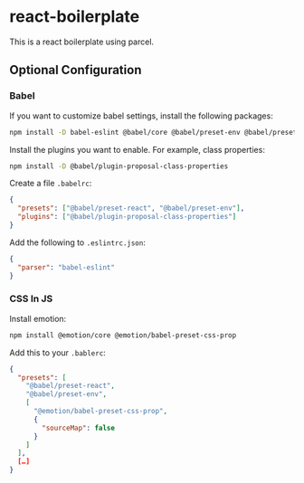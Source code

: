 # react-boilerplate

This is a react boilerplate using parcel.

## Optional Configuration

### Babel

If you want to customize babel settings, install the following packages:

```bash
npm install -D babel-eslint @babel/core @babel/preset-env @babel/preset-react
```

Install the plugins you want to enable. For example, class properties:

```bash
npm install -D @babel/plugin-proposal-class-properties
```

Create a file `.babelrc`:

```json
{
  "presets": ["@babel/preset-react", "@babel/preset-env"],
  "plugins": ["@babel/plugin-proposal-class-properties"]
}
```

Add the following to `.eslintrc.json`:

```json
{
  "parser": "babel-eslint"
}
```

### CSS In JS

Install emotion:

```bash
npm install @emotion/core @emotion/babel-preset-css-prop
```

Add this to your `.bablerc`:

```json
{
  "presets": [
    "@babel/preset-react",
    "@babel/preset-env",
    [
      "@emotion/babel-preset-css-prop",
      {
        "sourceMap": false
      }
    ]
  ],
  […]
}
```
